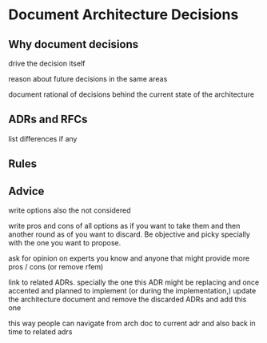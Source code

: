# Document Architecture Decisions

## Why document decisions 

drive the decision itself

reason about future decisions in the same areas

document rational of decisions behind the current state of the architecture 

## ADRs and RFCs

list differences if any


## Rules

## Advice

write options also the not considered

write pros and cons of all options as if you want to take them and then another round as of you want to discard. Be objective and picky specially with the one you want to propose.


ask for opinion on experts you know and anyone that might provide more pros / cons (or remove rfem)

link to related ADRs. specially the one this ADR might be replacing and once accented and planned to implement (or during the implementation,) update the architecture document and remove the discarded ADRs and add this one 

this way people can navigate from arch doc to current adr and also back in time to related adrs